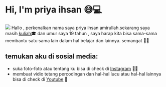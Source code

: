 # Hi, I'm priya ihsan 😅💻

<img src="https://github.com/priyaihsan/profile/blob/main/img/backgroud.png">
Hallo , perkenalkan nama saya priya ihsan amirullah.sekarang saya masih <a href="https://www.umy.ac.id/">kuliah</a>🎓 dan umur saya 19 tahun , saya harap kita bisa sama-sama membantu satu sama lain dalam hal belajar dan lainnya. semangat 💪🏻


## temukan aku di sosial media: 
- suka foto-foto atau tentang ku bisa di check di <a href="https://www.instagram.com/priyaihsan_/"> Instagram</a> 🧳😎
- membuat vidio tetang percodingan dan hal-hal lucu atau hal-hal lainnya bisa di check di <a href="https://www.youtube.com/channel/UCE18XgJ0LqS3px9TaA-7qbA"> Youtube</a> 💼
